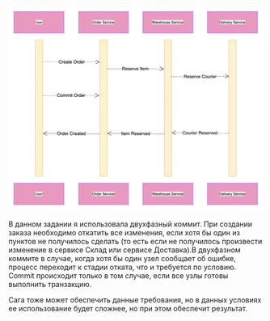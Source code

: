 ![Screenshot](https://github.com/arinakosovskaia/system_design/blob/main/task4/scheme.png)

В данном задании я использовала двухфазный коммит. При создании заказа необходимо откатить все изменения, если хотя бы один из пунктов не получилось сделать (то есть если не получилось произвести изменение в сервисе Склад или сервисе Доставка).В двухфазном коммите в случае, когда хотя бы один узел сообщает об ошибке, процесс переходит к стадии отката, что и требуется по условию. Commit происходит только в том случае, если все узлы готовы выполнить транзакцию.

Сага тоже может обеспечить данные требования, но в данных условиях ее использование будет сложнее, но при этом обеспечит результат.



